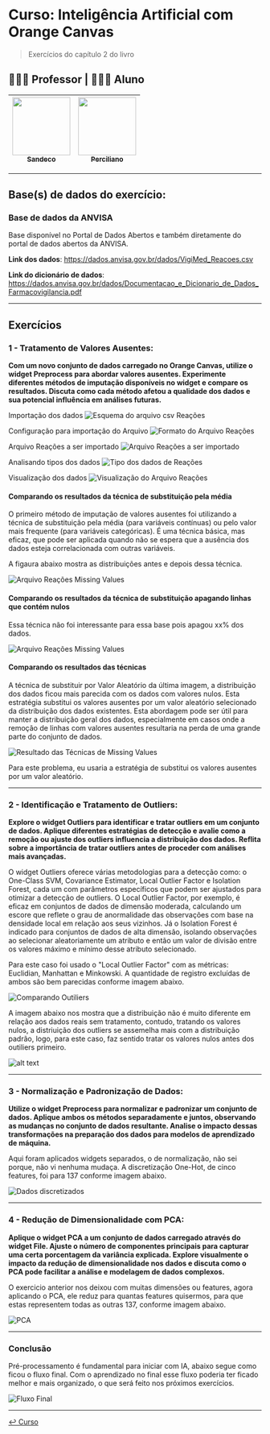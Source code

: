 # Curso: Inteligência Artificial com Orange Canvas

> Exercícios do capítulo 2 do livro


## 👨🏻‍🏫 Professor | 🧑🏾‍🎓 Aluno

|[<img src="https://avatars.githubusercontent.com/u/3765602?v=4" width=115><br><sub>Sandeco</sub>](https://github.com/sandeco) |[<img src="https://avatars.githubusercontent.com/u/4924928?s=96&v=4" width=115><br><sub>Perciliano</sub>](https://github.com/LuizPerciliano) |
| :---:  | :---: 

***



## Base(s) de dados do exercício:
### Base de dados da ANVISA
Base disponível no Portal de Dados Abertos e também diretamente do portal de dados abertos da ANVISA.

**Link dos dados**: https://dados.anvisa.gov.br/dados/VigiMed_Reacoes.csv

**Link do dicionário de dados**: https://dados.anvisa.gov.br/dados/Documentacao_e_Dicionario_de_Dados_Farmacovigilancia.pdf


***

## Exercícios

### 1 - Tratamento de Valores Ausentes:
**Com um novo conjunto de dados carregado no Orange Canvas, utilize o widget Preprocess para abordar valores ausentes. Experimente diferentes métodos de imputação disponíveis no widget e compare os resultados. Discuta como cada método afetou a qualidade dos dados e sua potencial influência em análises futuras.**

Importação dos dados
![Esquema do arquivo csv Reações](Esquema-arquivo-csv-Reacoes.png)

Configuração para importação do Arquivo
![Formato do Arquivo Reações](Formato-Arquivo-Reacoes.png)


Arquivo Reações a ser importado
![Arquivo Reações a ser importado](Arquivo-Reacoes-importado.png)

Analisando tipos dos dados
![Tipo dos dados de Reações](Tipo-dados-Reacoes.png)

Visualização dos dados
![Visualização do Arquivo Reações](Visualizacao-Arquivo-Reacoes.png)


#### Comparando os resultados da técnica de substituição pela média

O primeiro método de imputação de valores ausentes foi utilizando a técnica  de substituição pela média (para variáveis contínuas) ou pelo valor mais frequente (para variáveis categóricas). É uma técnica básica, mas eficaz, que pode ser aplicada quando não se espera que a ausência dos dados esteja correlacionada com outras variáveis.

A figaura abaixo mostra as distribuições antes e depois dessa técnica.

![Arquivo Reações Missing Values](Reacoes-Missing-Values-Media.png)


#### Comparando os resultados da técnica de substituição apagando linhas que contém nulos
Essa técnica não foi interessante para essa base pois apagou xx% dos dados.

![Arquivo Reações Missing Values](Reacoes-Missing-Values-Delete.png)


#### Comparando os resultados das técnicas
A técnica de substituir por Valor Aleatório da última imagem, a distribuição dos dados ficou mais parecida com os dados com valores nulos. Esta estratégia substitui os valores ausentes por um valor aleatório selecionado da distribuição dos dados existentes. Esta abordagem pode ser útil para manter a distribuição geral dos dados, especialmente em casos onde a remoção de linhas com valores ausentes resultaria na perda de uma grande parte do conjunto de dados.

![Resultado das Técnicas de Missing Values](image.png)

Para este problema, eu usaria a estratégia de substitui os valores ausentes por um valor aleatório.

***

### 2 - Identificação e Tratamento de Outliers:
**Explore o widget Outliers para identificar e tratar outliers em um conjunto de dados. Aplique diferentes estratégias de detecção e avalie como a remoção ou ajuste dos outliers influencia a distribuição dos dados. Reflita sobre a importância de tratar outliers
antes de proceder com análises mais avançadas.**

O widget Outliers oferece várias metodologias para a detecção como: o One-Class SVM, Covariance Estimator, Local Outlier Factor e Isolation Forest, cada um com parâmetros específicos que podem ser ajustados para otimizar a detecção de outliers. O
Local Outlier Factor, por exemplo, é eficaz em conjuntos de dados de dimensão moderada, calculando um escore que reflete o grau de anormalidade das observações com base na densidade local em relação aos seus vizinhos. Já o Isolation Forest é indicado para conjuntos de dados de alta dimensão, isolando observações ao selecionar aleatoriamente um atributo e então um valor de divisão entre os valores máximo e mínimo desse atributo selecionado.

Para este caso foi usado o "Local Outlier Factor" com as métricas: Euclidian, Manhattan e Minkowski. A quantidade de registro excluídas de ambos são bem parecidas conforme imagem abaixo.

![Comparando Outiliers](image-1.png)


A imagem abaixo nos mostra que a distribuição não é muito diferente em relação aos dados reais sem tratamento, contudo, tratando os valores nulos, a distriuição dos outliers se assemelha mais com a distribuição padrão, logo, para este caso, faz sentido tratar os valores nulos antes dos outiliers primeiro.

![alt text](image-2.png)

***

### 3 - Normalização e Padronização de Dados:

**Utilize o widget Preprocess para normalizar e padronizar um conjunto de dados. Aplique ambos os métodos separadamente e juntos, observando as mudanças no conjunto de dados resultante. Analise o impacto dessas transformações na preparação dos dados para modelos de aprendizado de máquina.**

Aqui foram aplicados widgets separados, o de normalização, não sei porque, não vi nenhuma mudaça. A discretização One-Hot, de cinco features, foi para 137 conforme imagem abaixo.

![Dados discretizados](image-3.png)


***

### 4 - Redução de Dimensionalidade com PCA:

**Aplique o widget PCA a um conjunto de dados carregado através do widget File. Ajuste o número de componentes principais para capturar uma certa porcentagem da variância explicada. Explore visualmente o impacto da redução de dimensionalidade nos dados e discuta como o PCA pode facilitar a análise e modelagem de dados complexos.**

O exercicio anterior nos deixou com muitas dimensões ou features, agora aplicando o PCA, ele reduz para quantas features quisermos, para que estas representem todas as outras 137, conforme imagem abaixo.

![PCA](image-4.png)


***

### Conclusão
Pré-processamento é fundamental para iniciar com IA, abaixo segue como ficou o fluxo final. Com o aprendizado no final esse fluxo poderia ter ficado melhor e mais organizado, o que será feito nos próximos exercícios.

![Fluxo Final](image-5.png)

***
[↩️ Curso](https://github.com/LuizPerciliano/Estudo-Ciencia-de-Dados/tree/main/Orange-Canvas/IA-Visual-2024-com-Sandeco)